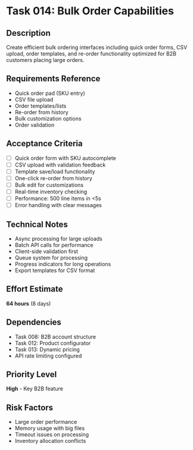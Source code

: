 # Task 014: Bulk Order Capabilities

## Description
Create efficient bulk ordering interfaces including quick order forms, CSV upload, order templates, and re-order functionality optimized for B2B customers placing large orders.

## Requirements Reference
- Quick order pad (SKU entry)
- CSV file upload
- Order templates/lists
- Re-order from history
- Bulk customization options
- Order validation

## Acceptance Criteria
- [ ] Quick order form with SKU autocomplete
- [ ] CSV upload with validation feedback
- [ ] Template save/load functionality
- [ ] One-click re-order from history
- [ ] Bulk edit for customizations
- [ ] Real-time inventory checking
- [ ] Performance: 500 line items in <5s
- [ ] Error handling with clear messages

## Technical Notes
- Async processing for large uploads
- Batch API calls for performance
- Client-side validation first
- Queue system for processing
- Progress indicators for long operations
- Export templates for CSV format

## Effort Estimate
**64 hours** (8 days)

## Dependencies
- Task 008: B2B account structure
- Task 012: Product configurator
- Task 013: Dynamic pricing
- API rate limiting configured

## Priority Level
**High** - Key B2B feature

## Risk Factors
- Large order performance
- Memory usage with big files
- Timeout issues on processing
- Inventory allocation conflicts